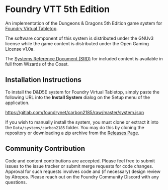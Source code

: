 # Foundry VTT 5th Edition

An implementation of the Dungeons & Dragons 5th Edition game system for [Foundry Virtual Tabletop](http://foundryvtt.com).

The software component of this system is distributed under the GNUv3 license while the game content is distributed
under the Open Gaming License v1.0a.

The [Systems Reference Document (SRD)](http://media.wizards.com/2016/downloads/DND/SRD-OGL_V5.1.pdf) for included
content is available in full from Wizards of the Coast.

## Installation Instructions

To install the D&D5E system for Foundry Virtual Tabletop, simply paste the following URL into the **Install System**
dialog on the Setup menu of the application.

https://gitlab.com/foundrynet/carbon2185/raw/master/system.json

If you wish to manually install the system, you must clone or extract it into the ``Data/systems/carbon2185`` folder. You
may do this by cloning the repository or downloading a zip archive from the
[Releases Page](https://gitlab.com/foundrynet/carbon2185/-/releases).

## Community Contribution

Code and content contributions are accepted. Please feel free to submit issues to the issue tracker or submit merge
requests for code changes. Approval for such requests involves code and (if necessary) design review by Atropos. Please
reach out on the Foundry Community Discord with any questions.
